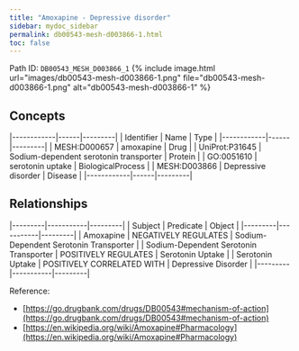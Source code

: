 ```yaml
---
title: "Amoxapine - Depressive disorder"
sidebar: mydoc_sidebar
permalink: db00543-mesh-d003866-1.html
toc: false 
---
```



Path ID: `DB00543_MESH_D003866_1`
{% include image.html url="images/db00543-mesh-d003866-1.png" file="db00543-mesh-d003866-1.png" alt="db00543-mesh-d003866-1" %}

## Concepts

|------------|------|---------|
| Identifier | Name | Type    |
|------------|------|---------|
| MESH:D000657 | amoxapine | Drug |
| UniProt:P31645 | Sodium-dependent serotonin transporter | Protein |
| GO:0051610 | serotonin uptake | BiologicalProcess |
| MESH:D003866 | Depressive disorder | Disease |
|------------|------|---------|

## Relationships

|---------|-----------|---------|
| Subject | Predicate | Object  |
|---------|-----------|---------|
| Amoxapine | NEGATIVELY REGULATES | Sodium-Dependent Serotonin Transporter |
| Sodium-Dependent Serotonin Transporter | POSITIVELY REGULATES | Serotonin Uptake |
| Serotonin Uptake | POSITIVELY CORRELATED WITH | Depressive Disorder |
|---------|-----------|---------|

Reference: 
  - [https://go.drugbank.com/drugs/DB00543#mechanism-of-action](https://go.drugbank.com/drugs/DB00543#mechanism-of-action)
  - [https://en.wikipedia.org/wiki/Amoxapine#Pharmacology](https://en.wikipedia.org/wiki/Amoxapine#Pharmacology)
